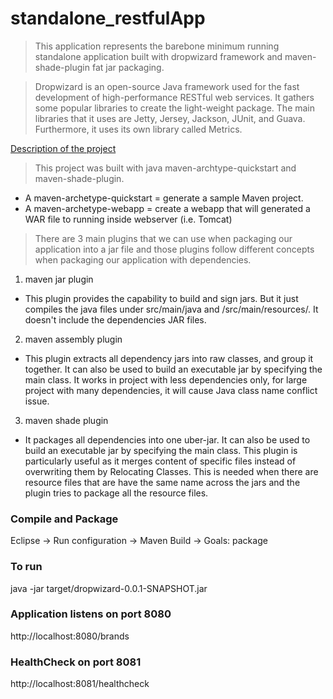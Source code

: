 # standalone_restfulApp
> This application represents the barebone minimum running standalone application built with dropwizard framework and maven-shade-plugin fat jar packaging.

> Dropwizard is an open-source Java framework used for the fast development of high-performance RESTful web services. It gathers some popular libraries to create the light-weight package. The main libraries that it uses are Jetty, Jersey, Jackson, JUnit, and Guava. Furthermore, it uses its own library called Metrics.

[Description of the project](https://https://www.baeldung.com/java-dropwizard)

> This project was built with java maven-archtype-quickstart and maven-shade-plugin.
- A maven-archetype-quickstart = generate a sample Maven project.
- A maven-archetype-webapp = create a webapp that will generated a WAR file to running inside webserver (i.e. Tomcat)

> There are 3 main plugins that we can use when packaging our application into a jar file and those plugins follow different concepts when packaging our application with dependencies.
1. maven jar plugin
  - This plugin provides the capability to build and sign jars. But it just compiles the java files under src/main/java and /src/main/resources/. It doesn't include the dependencies JAR files.
  
2. maven assembly plugin
  - This plugin extracts all dependency jars into raw classes, and group it together. It can also be used to build an executable jar by specifying the main class. It works in project with less dependencies only, for large project with many dependencies, it will cause Java class name conflict issue.
  
3. maven shade plugin
  - It packages all dependencies into one uber-jar. It can also be used to build an executable jar by specifying the main class. This plugin is particularly useful as it merges content of specific files instead of overwriting them by Relocating Classes. This is needed when there are resource files that are have the same name across the jars and the plugin tries to package all the resource files.


### Compile and Package
Eclipse -> Run configuration -> Maven Build -> Goals: package

### To run
java -jar target/dropwizard-0.0.1-SNAPSHOT.jar

### Application listens on port 8080
http://localhost:8080/brands

### HealthCheck on port 8081
http://localhost:8081/healthcheck
